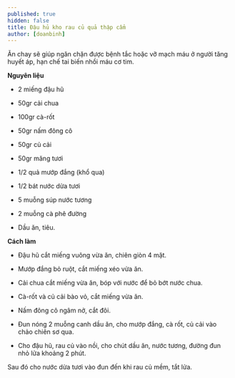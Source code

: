 ```yaml
---
published: true
hidden: false
title: Đậu hủ kho rau củ quả thập cẩm
author: [doanbinh]  
---
```

Ăn chay sẽ giúp ngăn chặn được bệnh tắc hoặc vỡ mạch máu ở người tăng huyết áp, hạn chế tai biến nhồi máu cơ tim.

**Nguyên liệu**

+ 2 miếng đậu hũ

+ 50gr cải chua

+ 100gr cà-rốt

+ 50gr nấm đông cô

+ 50gr củ cải

+ 50gr măng tươi

+ 1/2 quả mướp đắng (khổ qua)

+ 1/2 bát nước dừa tươi

+ 5 muỗng súp nước tương

+ 2 muỗng cà phê đường

+ Dầu ăn, tiêu.

**Cách làm**

+ Đậu hũ cắt miếng vuông vừa ăn, chiên giòn 4 mặt.

+ Mướp đắng bỏ ruột, cắt miếng xéo vừa ăn.

+ Cải chua cắt miếng vừa ăn, bóp với nước để bỏ bớt nước chua.

+ Cà-rốt và củ cải bào vỏ, cắt miếng vừa ăn.

+ Nấm đông cô ngâm nở, cắt đôi.

+ Đun nóng 2 muỗng canh dầu ăn, cho mướp đắng, cà rốt, củ cải vào chảo chiên sơ qua.

+ Cho đậu hũ, rau củ vào nồi, cho chút dầu ăn, nước tương, đường đun nhỏ lửa khoảng 2 phút.

Sau đó cho nước dừa tươi vào đun đến khi rau củ mềm, tắt lửa.